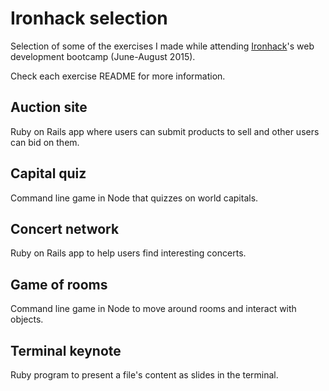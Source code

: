 # Ironhack selection

Selection of some of the exercises I made while attending [Ironhack](http://www.ironhack.com)'s web development bootcamp (June-August 2015).

Check each exercise README for more information.

## Auction site

Ruby on Rails app where users can submit products to sell and other users can bid on them.

## Capital quiz

Command line game in Node that quizzes on world capitals.

## Concert network

Ruby on Rails app to help users find interesting concerts.

## Game of rooms

Command line game in Node to move around rooms and interact with objects.

## Terminal keynote

Ruby program to present a file's content as slides in the terminal.
